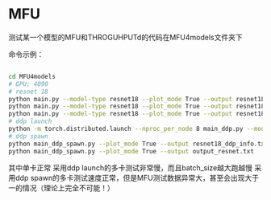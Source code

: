 # MFU

测试某一个模型的MFU和THROGUHPUTd的代码在MFU4models文件夹下

命令示例：
```bash

cd MFU4models
# GPU: 4090
# resnet 18
python main.py --model-type resnet18 --plot_mode True --output resnet18_info.txt --plot_mode True # FP32
python main.py --model-type resnet18 --plot_mode True --output resnet18_fp16_info.txt --plot_mode True --data_type FP16 # FP16
python main.py --model-type resnet18 --plot_mode True --output resnet18_int8_info.txt --plot_mode True --data_type INT8 # INT8
# ddp launch
python -m torch.distributed.launch --nproc_per_node 8 main_ddp.py --model-type resnet18 --plot_mode True --output resnet18_ddp_info.txt --plot_mode True # FP32
# ddp spawn
python main_ddp_spawn.py --plot_mode True --output resnet18_ddp_info.txt --plot_mode True # FP32
python main_ddp_spawn.py --plot_mode True --output output_resnet.txt
```

其中单卡正常
采用ddp launch的多卡测试非常慢，而且batch_size越大跑越慢
采用ddp spawn的多卡测试速度正常，但是MFU测试数据异常大，甚至会出现大于一的情况（理论上完全不可能！）